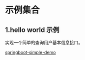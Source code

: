 # 示例集合

## 1.hello world 示例
实现一个简单的查询用户基本信息接口。

[springboot-simple-demo](./springboot-simple-demo/README.md)
